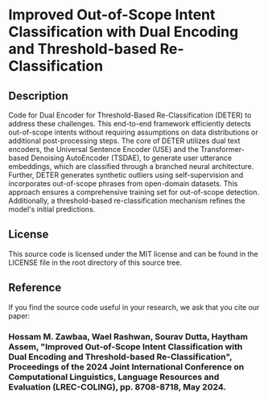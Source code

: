 # Improved Out-of-Scope Intent Classification with Dual Encoding and Threshold-based Re-Classification

## Description
Code for Dual Encoder for Threshold-Based Re-Classification (DETER) to address these challenges. This end-to-end framework efficiently detects out-of-scope intents without requiring assumptions on data distributions 
or additional post-processing steps. The core of DETER utilizes dual text encoders, the Universal Sentence Encoder (USE) and the Transformer-based Denoising AutoEncoder (TSDAE), to generate user utterance embeddings, 
which are classified through a branched neural architecture. Further, DETER generates synthetic outliers using self-supervision and incorporates out-of-scope phrases from open-domain datasets. This approach ensures a 
comprehensive training set for out-of-scope detection. Additionally, a threshold-based re-classification mechanism refines the model's initial predictions.

## License
This source code is licensed under the MIT license and can be found in the LICENSE file in the root directory of this source tree.

## Reference
If you find the source code useful in your research, we ask that you cite our paper:

### Hossam M. Zawbaa, Wael Rashwan, Sourav Dutta, Haytham Assem, "Improved Out-of-Scope Intent Classification with Dual Encoding and Threshold-based Re-Classification", Proceedings of the 2024 Joint International Conference on Computational Linguistics, Language Resources and Evaluation (LREC-COLING), pp. 8708-8718, May 2024.

